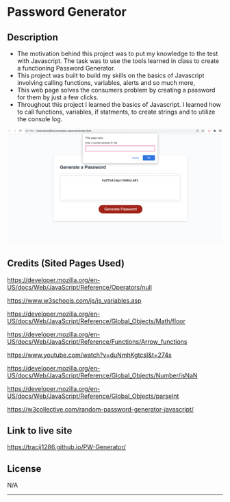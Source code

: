 # Password Generator

## Description


- The motivation behind this project was to put my knowledge to the test with Javascript. The task was to use the tools learned in class to create a functioning Password Generator. 
- This project was built to build my skills on the basics of Javascript involving calling functions, variables, alerts and so much more, 
- This web page solves the consumers problem by creating a password for them by just a few clicks. 
- Throughout this project I learned the basics of Javascript. I learned how to call functions, variables, if statments, to create strings and to utilize the console log. 



![alt text](images/screenshot.png)

## Credits (Sited Pages Used)

https://developer.mozilla.org/en-US/docs/Web/JavaScript/Reference/Operators/null

https://www.w3schools.com/js/js_variables.asp

https://developer.mozilla.org/en-US/docs/Web/JavaScript/Reference/Global_Objects/Math/floor

https://developer.mozilla.org/en-US/docs/Web/JavaScript/Reference/Functions/Arrow_functions

https://www.youtube.com/watch?v=duNmhKgtcsI&t=274s

https://developer.mozilla.org/en-US/docs/Web/JavaScript/Reference/Global_Objects/Number/isNaN

https://developer.mozilla.org/en-US/docs/Web/JavaScript/Reference/Global_Objects/parseInt

https://w3collective.com/random-password-generator-javascript/

## Link to live site

https://tracij1286.github.io/PW-Generator/


## License

N/A

---
